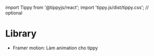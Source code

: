 import Tippy from '@tippyjs/react';
import 'tippy.js/dist/tippy.css'; // optional

# Library

- Framer motion: Làm animation cho tippy
